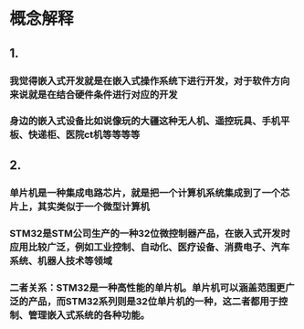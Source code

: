 # 概念解释
## 1.
### 我觉得嵌入式开发就是在嵌入式操作系统下进行开发，对于软件方向来说就是在结合硬件条件进行对应的开发
### 身边的嵌入式设备比如说像玩的大疆这种无人机、遥控玩具、手机平板、快递柜、医院ct机等等等等
## 2.
### 单片机是一种集成电路芯片，就是把一个计算机系统集成到了一个芯片上，其实类似于一个微型计算机
### STM32是STM公司生产的一种32位微控制器产品，在嵌入式开发时应用比较广泛，例如工业控制、自动化、医疗设备、消费电子、汽车系统、机器人技术等领域
### 二者关系：STM32是一种高性能的单片机。单片机可以涵盖范围更广泛的产品，而STM32系列则是32位单片机的一种，这二者都用于控制、管理嵌入式系统的各种功能。